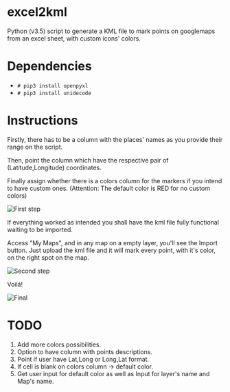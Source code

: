 # excel2kml
Python (v3.5) script to generate a KML file to mark points on googlemaps from an excel sheet, with custom icons' colors.


# Dependencies
* `# pip3 install openpyxl`
* `# pip3 install unidecode`

# Instructions
Firstly, there has to be a column with the places' names as you provide their range on the script.


Then, point the column which have the respective pair of (Latitude,Longitude) coordinates.


Finally assign whether there is a colors column for the markers if you intend to have custom ones. 
(Attention: The default color is RED for no custom colors)


![First step](https://i.gyazo.com/00b779e0d4e41fe8c5fe5e158cdf0e57.png)

If everything worked as intended you shall have the kml file fully functional waiting to be imported. 


Access "My Maps", and in any map on a empty layer, you'll see the Import button. 
Just upload the kml file and it will mark every point, with it's color, on the right spot on the map.


![Second step](https://i.gyazo.com/501771cab28420cea55d6421388af6d3.png)

Voilá!


![Final](https://i.gyazo.com/d604070a5af369a63f94a4b5a56bfb4c.png)

# TODO

1. Add more colors possibilities. 
2. Option to have column with points descriptions. 
3. Point if user have Lat,Long or Long,Lat format.
4. If cell is blank on colors column -> default color. 
5. Get user input for default color as well as Input for layer's name and Map's name.
